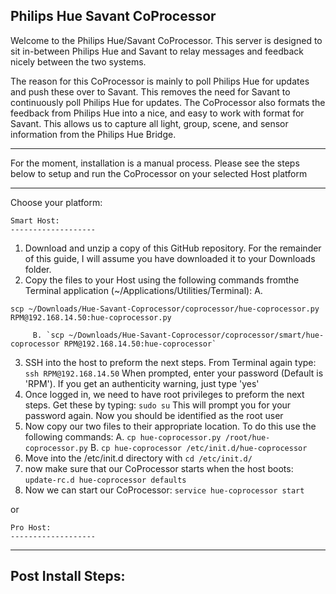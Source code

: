 ## Philips Hue Savant CoProcessor ##


Welcome to the Philips Hue/Savant CoProcessor. This server is designed to sit in-between Philips Hue and Savant to relay messages and feedback nicely between the two systems.

The reason for this CoProcessor is mainly to poll Philips Hue for updates and push these over to Savant. This removes the need for Savant to continuously poll Philips Hue for updates. The CoProcessor also formats the feedback from Philips Hue into a nice, and easy to work with format for Savant. This allows us to capture all light, group, scene, and sensor information from the Philips Hue Bridge.


----------
For the moment, installation is a manual process. Please see the steps below to setup and run the CoProcessor on your selected Host platform

----------


Choose your platform:

	Smart Host:
	-------------------
	
1. Download and unzip a copy of this GitHub repository. For the remainder of this guide, I will assume you have downloaded it to your Downloads folder.
2. Copy the files to your Host using the following commands fromthe Terminal application (~/Applications/Utilities/Terminal):
		 A. 		 
 ```
 scp ~/Downloads/Hue-Savant-Coprocessor/coprocessor/hue-coprocessor.py RPM@192.168.14.50:hue-coprocessor.py
 ```
		 B. `scp ~/Downloads/Hue-Savant-Coprocessor/coprocessor/smart/hue-coprocessor RPM@192.168.14.50:hue-coprocessor`
3. SSH into the host to preform the next steps. From Terminal again type:
`ssh RPM@192.168.14.50`
When prompted, enter your password (Default is 'RPM'). If you get an authenticity warning, just type 'yes'
4. Once logged in,  we need to have root privileges to preform the next steps. Get these by typing: `sudo su` This will prompt you for your password again. Now you should be identified as the root user
5. Now copy our two files to their appropriate location. To do this use the following commands:
	A. `cp hue-coprocessor.py /root/hue-coprocessor.py`
	B. `cp hue-coprocessor /etc/init.d/hue-coprocessor`
6. Move into the /etc/init.d directory with `cd /etc/init.d/`
7. now make sure that our CoProcessor starts when the host boots: 
`update-rc.d hue-coprocessor defaults`
8. Now we can start our CoProcessor:
`service hue-coprocessor start`

or

	Pro Host:
	-------------------


----------


Post Install Steps:
-------------------
